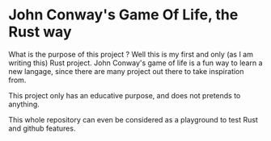 # John Conway's Game Of Life, the Rust way

What is the purpose of this project ? Well this is my first and only (as I am writing this) Rust project.
John Conway's game of life is a fun way to learn a new langage, since there are many project out there to take inspiration from.

This project only has an educative purpose, and does not pretends to anything. 

This whole repository can even be considered as a playground to test Rust and github features.